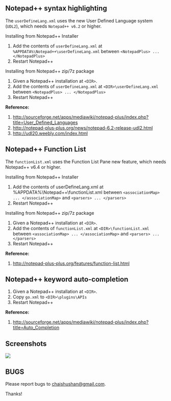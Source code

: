 Notepad++ syntax highlighting
-----------------------------

The `userDefineLang.xml` uses the new User Defined Language system (`UDL2`),
which needs `Notepad++ v6.2` or higher.

Installing from Notepad++ Installer

  1. Add the contents of `userDefineLang.xml` at `%APPDATA%\Notepad++\userDefineLang.xml`
     between `<NotepadPlus> ... </NotepadPlus>`
  2. Restart Notepad++

Installing from Notepad++ zip/7z package

  1. Given a Notepad++ installation at `<DIR>`.
  2. Add the contents of `userDefineLang.xml` at `<DIR>\userDefineLang.xml`
     between `<NotepadPlus> ... </NotepadPlus>`
  3. Restart Notepad++

**Reference:**

  1. http://sourceforge.net/apps/mediawiki/notepad-plus/index.php?title=User_Defined_Languages
  2. http://notepad-plus-plus.org/news/notepad-6.2-release-udl2.html
  3. http://udl20.weebly.com/index.html


Notepad++ Function List
-----------------------

The `functionList.xml` uses the Function List Pane new feature,
which needs Notepad++ v6.4 or higher.

Installing from Notepad++ Installer

  1. Add the contents of userDefineLang.xml at %APPDATA%\Notepad++\functionList.xml
     between `<associationMap> ... </associationMap>` and `<parsers> ... </parsers>`
  2. Restart Notepad++

Installing from Notepad++ zip/7z package

  1. Given a Notepad++ installation at `<DIR>`.
  2. Add the contents of `functionList.xml` at `<DIR>\functionList.xml`
     between `<associationMap> ... </associationMap>` and `<parsers> ... </parsers>`
  3. Restart Notepad++

**Reference:**

  1. http://notepad-plus-plus.org/features/function-list.html


Notepad++ keyword auto-completion
---------------------------------

  1. Given a Notepad++ installation at `<DIR>`.
  2. Copy `go.xml` to `<DIR>\plugins\APIs`
  3. Restart Notepad++

**Reference:**

  1. http://sourceforge.net/apps/mediawiki/notepad-plus/index.php?title=Auto_Completion


Screenshots
-----------

![](https://raw.githubusercontent.com/chai2010/notepadplus-go/master/screenshot.png)

BUGS
----

Please report bugs to <chaishushan@gmail.com>.

Thanks!
